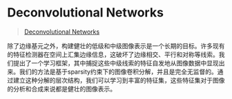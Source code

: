 # Deconvolutional Networks

> [Deconvolutional Networks](https://www.matthewzeiler.com/mattzeiler/deconvolutionalnetworks.pdf)

除了边缘基元之外，构建健壮的低级和中级图像表示是一个长期的目标。许多现有的特征检测器在空间上汇集边缘信息，这破坏了边缘相交、平行和对称等线索。我们提出了一个学习框架，其中捕捉这些中级线索的特征自发地从图像数据中显现出来。我们的方法是基于sparsity约束下的图像卷积分解，并且是完全无监督的。通过建立这种分解的层次结构，我们可以学习到丰富的特征集，这些特征集对于图像的分析和合成来说都是健壮的图像表示。

